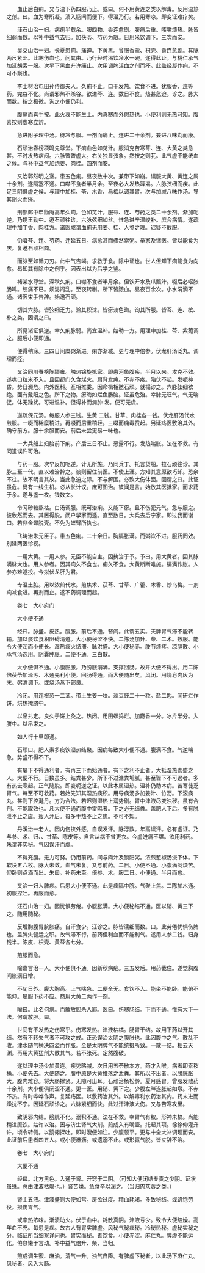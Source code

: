 <!-- { "loadSidebar": true } -->
　　血止后白痢。又与温下药四服乃止。或曰。何不用黄连之类以解毒。反用温热之剂。曰。血为寒所凝。渍入肠间而便下。得温乃行。若用寒凉。即变证难疗矣。

　　汪石山治一妇。病痢半载余。服四物、香连愈剧。腹痛后重。咳嗽烦热。脉皆细弱而数。以补中益气去归。加茯苓、芍药为散。日用米饮调下。三次而安。

　　吴茭山治一妇。长夏患痢。痛迫。下黄黑。曾服香薷、枳壳、黄连愈剧。其脉两尺紧涩。此寒伤血也。问其由。乃行经时渴饮冷水一碗。遂得此证。与桃仁承气加延胡索一服。次早下黑血升许痛止。次用调脾活血之剂而痊。此盖经凝作痢。不可不察也。

　　李士材治屯田孙侍御夫人。久痢不止。口干发热。饮食不进。犹服香、连等药。完谷不化。尚谓邪热不杀谷。欲进芩、连。数日不食。热甚危迫。诊之。脉大而数。按之极微。询之小便仍利。

　　腹痛而喜手按。此火衰不能生土。内真寒而外假热也。小便利则无热可知。腹喜按则虚寒立辨。

　　急进附子理中汤。待冷与服。一剂而痛止。连进二十余剂。兼进八味丸而康。

　　石顽治春榜项鸣先尊堂。下痢血色如苋汁。服消克苦寒芩、连、大黄之类愈甚。不时发热痞闷。六脉瞥瞥虚大。右关独显弦象。然按之则芤。此气虚不能统血之候。与补中益气加炮姜、肉桂。四剂而安。

　　又治郭然明之室。患五色痢。昼夜数十次。兼带下如崩。误服大黄、黄连之属十余剂。遂隔塞不通。口噤不食者半月余。至夜必大发热躁渴。六脉弦细而疾。此足三阴俱虚之候。与理中加桂、苓、木香、乌梅以调其胃。次与加减八味作汤。导其阴火而痊。

　　刑部郎中申勖庵高年久痢。色如苋汁。服芩、连、芍药之类二十余剂。渐加呃逆。乃甥王勤中。邀石顽往诊。六脉弦细如丝。惟急进辛温峻补。庶合病情。遂疏理中加丁香、肉桂方。诸医咸谓血痢无用姜、桂、人参之理。迟疑不敢服。

　　仍啜芩、连、芍药。迁延五日。病愈甚而骤然索粥。举家及诸医。皆以能食为庆。复邀石顽相商。

　　而脉至如循刀刃。此中气告竭。求救于食。除中证也。世人但知下痢能食为向愈。曷知其有除中之例乎。因表出以为后学之鉴。

　　褚某水尊堂。深秋久痢。口噤不食者半月余。但饮开水及爪瓤汁。啜后必呕胀肠鸣。绞痛不已。烦渴闷乱。至夜转剧。所下皆脓血。昼夜百余次。小水涓滴不通。诸医束手告辞。始邀石顽。

　　切其六脉。皆弦细乏力。验其积沫。皆瘀淡色晦。询其所服。皆芩、连、槟、朴之类。因谓之曰。

　　所见诸证俱逆。幸久痢脉弱。尚宜温补。姑勒一方。用理中加桂、苓、紫菀调之。服后小便即通。

　　便得稍寐。三四日间糜粥渐进。痢亦渐减。更与理中倍参。伏龙肝汤泛丸。调理而痊。

　　又治同川春榜陈颖雍。触热锦旋抵家。即患河鱼腹疾。半月以来。攻克不效。遂噤口粒米不入。且因都门久食煤火。肩背发痈。不赤不疼。陷伏不起。发呃神昏。势日濒危。内外医科。互相推委。因命楫相邀石顽。就榻诊之。六脉弦细欲绝。面有戴阳之色。所下之物。瘀晦如烂鱼肠脑。证虽危殆。幸脉无旺气。气无喘促。体无躁扰。可进温补。但得补而痈肿 发。便可无虞。

　　遂疏保元汤。每服人参三钱。生黄 二钱。甘草、肉桂各一钱。伏龙肝汤代水煎服。一啜而稀糜稍进。再啜而后重稍轻。三啜而痈毒贲起。另延疡医敷治其外。确守前方。服十余服而安。前后未尝更易一味也。

　　一大兵船上妇胎前下痢。产后三日不止。恶露不行。发热喘胀。法在不救。有同道误许可治。

　　与药一服。次早反加呃逆。计无所施。乃同兵丁。托言货船。拉石顽往诊。其脉三至一代。直以难治辞之。彼则留住前医。不使上涯。方知其意原欲巧卸。恐余不往。故不明言其故。当此急迫之际。不与解围。必致大伤体面。因谓之曰。此证虽危。尚有一线生机。必从长计议。庶可图治。彼闻是言。始放其医抵家。而求药于余。遂与盏一枚。钱数文。

　　令习砂糖熬枯。白汤调服。既可治痢。又能下瘀。且不伤犯元气。急与服之。彼欣然而去。其医得脱。闭户挈家而遁。直至数日。大兵去后宁家。即过我而谢曰。若非金蝉脱壳。不免为螳臂所执也。

　　飞畴治朱元臣子。患五色痢。二十余日。胸膈胀满。而粥饮不进。服药罔效。别延两医诊视。

　　一用大黄。一用人参。元臣不能自主。因执治于予。予曰。用大黄者。因其脉满脉大也。用人参者。因其痢久不食也。痢久不食。大黄断断难施。膈满作胀。人参亦难遽投。今拟伏龙肝为君。

　　专温土脏。用以浓煎代水。煎焦术、茯苓、甘草、广藿、木香、炒乌梅。一剂痢减食进。再剂而止。遂不药调理而起。

　　卷七　大小府门

　　大小便不通

　　经曰。脉盛。皮热。腹胀。前后不通。瞀闷。此谓五实。夫脾胃气滞不能转输。加以痰饮食积阻碍清道。大小便秘涩不快。二陈汤加升、柴、二术。数服。能令大便润而小便长。湿热痰火结滞。脉洪盛。大小便秘赤。肢节烦疼。凉膈散、小承气汤选用。阴囊肿胀。二便不通。三白散。

　　大小便俱不通。小腹膨胀。乃膀胱溺满。支撑回肠。故并大便不得出。用二陈倍茯苓加泽泻、木通先利小便。回肠得通。而大便随出矣。风闭。用烧皂肉灰为末。粥清调下。或烧汤蒸下部良。

　　冷闭。用连根葱一二茎。带土生姜一块。淡豆豉二十一粒。盐二匙。同研烂作饼。烘热掩脐中。

　　以帛扎定。良久于饼上灸之。热闭。用田螺捣烂。加麝香一分。冰片半分。入脐中。以帛束之。

　　如人行十里即通。

　　石顽曰。肥人素多痰饮湿热结聚。因病每致大小便不通。腹满不食。气逆喘急。势盛不得不下。

　　有屡下不得通利者。有再三下而始通者。有下之利不止者。大抵湿热素盛之人。大便不行。日数虽多。结粪甚少。所下不过溏粪垢腻。甚至骤下不可遏者。多有热去寒起。正气随脱。即变呃逆之证。以此本属湿热。温补仍助本病。苦寒徒乏胃气。每至不可救药。若始先知其湿热痰积。用导痰汤多加姜汁、竹沥。下滚痰丸。甚则下控涎丹。方为合法。若迟则湿热上涌势剧。胃中津液尽变浊秽。虽有合剂。不能取效也。凡大便不通而腹中雷鸣者。下之必无结粪。盖肥人下后。多有脱泄不止之虞。瘦人汗后。每多干热不止之患。不可不知。

　　丹溪治一老人。因内伤挟外感。自误发汗。脉浮数。年高误汗。必有虚证。乃与参、术、归、、甘草、陈皮等。自言从病不曾更衣。今虚迸痛不堪。欲用利药。朱谓非实秘。气因误汗而虚。

　　不得充腹。无力可努。仍用前药。间与肉汁及锁阳粥。浓煎葱椒汤浸下体。下软块五六枚。脉大未敛。血气未复。又与前药。二日。小便不通。小腹满闷烦苦。仰卧则点滴而出。朱曰。补药未至。倍参、术。服二日。小便通。半月而愈。

　　又治一妇人脾疼。后患大小便不通。此是痰隔中脘。气聚上焦。二陈加木通。初服探吐。再服而愈。

　　汪石山治一妇。因忧惧劳倦。小腹胀满。大小便秘结不通。医以硝、黄三下之。随用随秘。

　　反增胸腹胃脘胀痛。自汗食少。汪诊之。脉皆濡细而数。曰。此劳倦忧惧伤脾也。盖脾失健运之职。故气滞不行。前药但利血而不能利气。遂用人参二钱。归身钱半。陈皮、枳壳、黄芩各七分。

　　煎服而愈。

　　喻嘉言治一人。大小便俱不通。因新秋病疟。三五发后。用药截住。遂觉胸腹间胀满日增。

　　不旬日外。腹大胸高。上气喘急。二便全无。食饮不入。能坐不能卧。能俯不能仰。屡服下药不应。商用大黄二两作一剂。

　　喻曰。此名何病。而敢放胆杀人耶。医曰。伤寒肠结。下而不通。惟有大下一法。何谓放胆。曰。

　　世间有不发热之伤寒乎。伤寒发热。津液枯槁。肠胃干结。故用下药以开其结。然有不转失气者不可攻之戒。正恐误治太阴之腹胀也。此因腹中之气。散乱不收。津水随气横决四溢而作胀。全是太阴脾气不能统摄所致。一散一结。相去天渊。再用大黄猛剂大散其气。若不胀死。定然腹破。

　　遂以理中汤少加黄连。疾势略减。次日用五苓散本方。药才入喉。病者即索秽桶。小便先去。大便随之。腹中原是大黄推落之泄粪。其所以不出者。以膀胱胀大。腹内难容。将大肠撑紧。无隙可出耳。石顽治杨松龄。夏月感冒。曾服发散药十余剂。大小便俱闭涩不通。更一医。用硝、黄下之。少腹左畔遂胀起如墩。不赤不热。有时哗哗作声。复延疡医。以敷药治其外。以解毒利水药治其内。药未进而躁扰不宁。因延石顽诊之。六脉紧细而快。此过汗津液大伤。又与苦寒攻里。

　　致阴邪内结。膀胱不化。溺积不通。法在不救。幸胃气有权。形神未槁。尚能稍进糜饮。姑许以治。因与济生肾气大剂。煎成入有嘴壶。托起其项。徐徐仰灌升许。顷令转侧。以鹅翎探吐。即时溲便如注。少腹顿平。更与十全大补调理而安。此证前后患者四五人。或小便淋沥。或遗溺不止。或形羸气脱。皆立辞不治。

　　卷七　大小府门

　　大便不通

　　经曰。北方黑色。入通于肾。开窍于二阴。（可知大便闭结专责之少阴。证状虽殊。总由津液枯竭也。）肾苦燥。急食辛以润之。（当归肉苁蓉之类。）

　　肾主五液。津液盛则大便如常。房欲过度。精血耗竭。多致秘结。或饥饱劳役。损伤胃气。

　　或辛热浓味。渐渍助火。伏于血中。耗散真阴。津液亏少。致令大便结燥。高年血不充。每患是疾。故古人有胃实脾虚。风秘气秘痰秘。冷秘热秘。虚秘实秘之分。临证所当细察详问也。胃实而秘。善饮食。小便赤涩。麻仁丸。脾虚不能运化。倦怠懒于言动。补中益气倍升、柴、当归。

　　煎成调生蜜、麻油。清气一升。浊气自降。有脾虚下秘者。以此汤下麻仁丸。风秘者。风入大肠。

